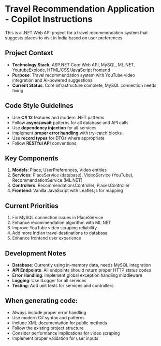 <!-- Use this file to provide workspace-specific custom instructions to Copilot. For more details, visit https://code.visualstudio.com/docs/copilot/copilot-customization#_use-a-githubcopilotinstructionsmd-file -->

# Travel Recommendation Application - Copilot Instructions

This is a .NET Web API project for a travel recommendation system that suggests places to visit in India based on user preferences.

## Project Context

- **Technology Stack**: ASP.NET Core Web API, MySQL, ML.NET, YoutubeExplode, HTML/CSS/JavaScript frontend
- **Purpose**: Travel recommendation system with YouTube video integration and AI-powered suggestions
- **Current Status**: Core infrastructure complete, MySQL connection needs fixing

## Code Style Guidelines

- Use **C# 12** features and modern .NET patterns
- Follow **async/await** patterns for all database and API calls
- Use **dependency injection** for all services
- Implement **proper error handling** with try-catch blocks
- Use **record types** for DTOs where appropriate
- Follow **RESTful API** conventions

## Key Components

1. **Models**: Place, UserPreferences, Video entities
2. **Services**: PlaceService (database), VideoService (YouTube), RecommendationService (ML.NET)
3. **Controllers**: RecommendationsController, PlacesController
4. **Frontend**: Vanilla JavaScript with Leaflet.js for mapping

## Current Priorities

1. Fix MySQL connection issues in PlaceService
2. Enhance recommendation algorithm with ML.NET
3. Improve YouTube video scraping reliability
4. Add more Indian travel destinations to database
5. Enhance frontend user experience

## Development Notes

- **Database**: Currently using in-memory data, needs MySQL integration
- **API Endpoints**: All endpoints should return proper HTTP status codes
- **Error Handling**: Implement global exception handling middleware
- **Logging**: Use ILogger for all services
- **Testing**: Add unit tests for services and controllers

## When generating code:

- Always include proper error handling
- Use modern C# syntax and patterns
- Include XML documentation for public methods
- Follow the existing project structure
- Consider performance implications for video scraping
- Implement proper validation for user inputs
